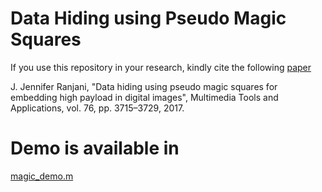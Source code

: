# Data Hiding using Pseudo Magic Squares

If you use this repository in your research, kindly cite the following [paper](https://link.springer.com/article/10.1007/s11042-016-3974-1)
 
J. Jennifer Ranjani, "Data hiding using pseudo magic squares for embedding high payload in digital images", Multimedia Tools and Applications, vol. 76, pp. 3715–3729, 2017.

# Demo is available in 

[magic_demo.m](magic_demo.m )
